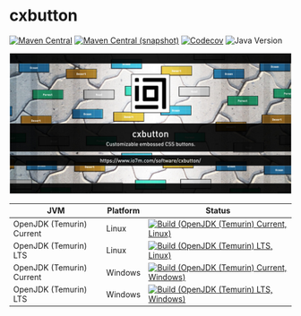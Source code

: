 cxbutton
===

[![Maven Central](https://img.shields.io/maven-central/v/com.io7m.cxbutton/com.io7m.cxbutton.svg?style=flat-square)](http://search.maven.org/#search%7Cga%7C1%7Cg%3A%22com.io7m.cxbutton%22)
[![Maven Central (snapshot)](https://img.shields.io/nexus/s/com.io7m.cxbutton/com.io7m.cxbutton?server=https%3A%2F%2Fs01.oss.sonatype.org&style=flat-square)](https://s01.oss.sonatype.org/content/repositories/snapshots/com/io7m/cxbutton/)
[![Codecov](https://img.shields.io/codecov/c/github/io7m-com/cxbutton.svg?style=flat-square)](https://codecov.io/gh/io7m-com/cxbutton)
![Java Version](https://img.shields.io/badge/21-java?label=java&color=007fff)

![com.io7m.cxbutton](./src/site/resources/cxbutton.jpg?raw=true)

| JVM | Platform | Status |
|-----|----------|--------|
| OpenJDK (Temurin) Current | Linux | [![Build (OpenJDK (Temurin) Current, Linux)](https://img.shields.io/github/actions/workflow/status/io7m-com/cxbutton/main.linux.temurin.current.yml)](https://www.github.com/io7m-com/cxbutton/actions?query=workflow%3Amain.linux.temurin.current)|
| OpenJDK (Temurin) LTS | Linux | [![Build (OpenJDK (Temurin) LTS, Linux)](https://img.shields.io/github/actions/workflow/status/io7m-com/cxbutton/main.linux.temurin.lts.yml)](https://www.github.com/io7m-com/cxbutton/actions?query=workflow%3Amain.linux.temurin.lts)|
| OpenJDK (Temurin) Current | Windows | [![Build (OpenJDK (Temurin) Current, Windows)](https://img.shields.io/github/actions/workflow/status/io7m-com/cxbutton/main.windows.temurin.current.yml)](https://www.github.com/io7m-com/cxbutton/actions?query=workflow%3Amain.windows.temurin.current)|
| OpenJDK (Temurin) LTS | Windows | [![Build (OpenJDK (Temurin) LTS, Windows)](https://img.shields.io/github/actions/workflow/status/io7m-com/cxbutton/main.windows.temurin.lts.yml)](https://www.github.com/io7m-com/cxbutton/actions?query=workflow%3Amain.windows.temurin.lts)|

